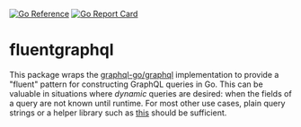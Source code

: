 [![Go Reference](https://pkg.go.dev/badge/github.com/mergestat/fluentgraphql.svg)](https://pkg.go.dev/github.com/mergestat/fluentgraphql)
[![Go Report Card](https://goreportcard.com/badge/github.com/mergestat/fluentgraphql)](https://goreportcard.com/report/github.com/mergestat/fluentgraphql)

# fluentgraphql

This package wraps the [graphql-go/graphql](https://github.com/graphql-go/graphql) implementation to provide a "fluent" pattern for constructing GraphQL queries in Go.
This can be valuable in situations where *dynamic* queries are desired: when the fields of a query are not known until runtime.
For most other use cases, plain query strings or a helper library such as [this](https://github.com/shurcooL/graphql) should be sufficient.
